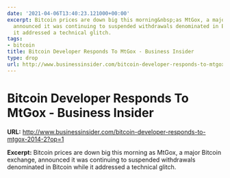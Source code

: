 ```yaml
---
date: '2021-04-06T13:40:23.121000+00:00'
excerpt: Bitcoin prices are down big this morning&nbsp;as MtGox, a major Bitcoin exchange,
  announced it was continuing to suspended withdrawals denominated in Bitcoin while
  it addressed a technical glitch.
tags:
- bitcoin
title: Bitcoin Developer Responds To MtGox - Business Insider
type: drop
url: http://www.businessinsider.com/bitcoin-developer-responds-to-mtgox-2014-2?op=1
---
```


# Bitcoin Developer Responds To MtGox - Business Insider

**URL:** http://www.businessinsider.com/bitcoin-developer-responds-to-mtgox-2014-2?op=1

**Excerpt:** Bitcoin prices are down big this morning&nbsp;as MtGox, a major Bitcoin exchange, announced it was continuing to suspended withdrawals denominated in Bitcoin while it addressed a technical glitch.
